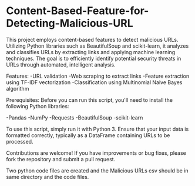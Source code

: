 # Content-Based-Feature-for-Detecting-Malicious-URL
This project employs content-based features to detect malicious URLs. Utilizing Python libraries such as BeautifulSoup and scikit-learn, it analyzes and classifies URLs by extracting links and applying machine learning techniques. The goal is to efficiently identify potential security threats in URLs through automated, intelligent analysis.

Features:
-URL validation
-Web scraping to extract links
-Feature extraction using TF-IDF vectorization
-Classification using Multinomial Naive Bayes algorithm

Prerequisites:
Before you can run this script, you'll need to install the following Python libraries:

-Pandas
-NumPy
-Requests
-BeautifulSoup
-scikit-learn

To use this script, simply run it with Python 3. Ensure that your input data is formatted correctly, typically as a DataFrame containing URLs to be processed.

Contributions are welcome! If you have improvements or bug fixes, please fork the repository and submit a pull request.

Two python code files are created and the Malicious URLs csv should be in same directory and the code files.
